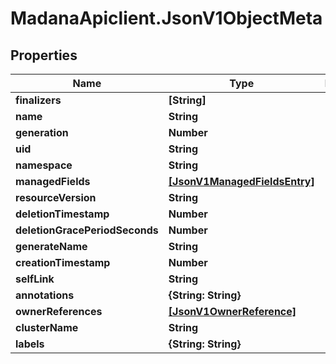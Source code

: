 # MadanaApiclient.JsonV1ObjectMeta

## Properties

Name | Type | Description | Notes
------------ | ------------- | ------------- | -------------
**finalizers** | **[String]** |  | [optional] 
**name** | **String** |  | [optional] 
**generation** | **Number** |  | [optional] 
**uid** | **String** |  | [optional] 
**namespace** | **String** |  | [optional] 
**managedFields** | [**[JsonV1ManagedFieldsEntry]**](JsonV1ManagedFieldsEntry.md) |  | [optional] 
**resourceVersion** | **String** |  | [optional] 
**deletionTimestamp** | **Number** |  | [optional] 
**deletionGracePeriodSeconds** | **Number** |  | [optional] 
**generateName** | **String** |  | [optional] 
**creationTimestamp** | **Number** |  | [optional] 
**selfLink** | **String** |  | [optional] 
**annotations** | **{String: String}** |  | [optional] 
**ownerReferences** | [**[JsonV1OwnerReference]**](JsonV1OwnerReference.md) |  | [optional] 
**clusterName** | **String** |  | [optional] 
**labels** | **{String: String}** |  | [optional] 


